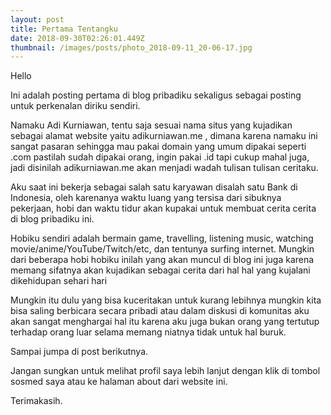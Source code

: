 ```yaml
---
layout: post
title: Pertama Tentangku
date: 2018-09-30T02:26:01.449Z
thumbnail: /images/posts/photo_2018-09-11_20-06-17.jpg
---
```

Hello

Ini adalah posting pertama di blog pribadiku sekaligus sebagai posting untuk perkenalan diriku sendiri.

Namaku Adi Kurniawan, tentu saja sesuai nama situs yang kujadikan sebagai alamat website yaitu adikurniawan.me , dimana karena namaku ini sangat pasaran sehingga mau pakai domain yang umum dipakai seperti .com pastilah sudah dipakai orang, ingin pakai .id tapi cukup mahal juga, jadi disinilah adikurniawan.me akan menjadi wadah tulisan tulisan ceritaku.

Aku saat ini bekerja sebagai salah satu karyawan disalah satu Bank di Indonesia, oleh karenanya waktu luang yang tersisa dari sibuknya pekerjaan, hobi dan waktu tidur akan kupakai untuk membuat cerita cerita di blog pribadiku ini.

Hobiku sendiri adalah bermain game, travelling, listening music, watching movie/anime/YouTube/Twitch/etc, dan tentunya surfing internet. Mungkin dari beberapa hobi hobiku inilah yang akan muncul di blog ini juga karena memang sifatnya akan kujadikan sebagai cerita dari hal hal yang kujalani dikehidupan sehari hari

Mungkin itu dulu yang bisa kuceritakan untuk kurang lebihnya mungkin kita bisa saling berbicara secara pribadi atau dalam diskusi di komunitas aku akan sangat menghargai hal itu karena aku juga bukan orang yang tertutup terhadap orang luar selama memang niatnya tidak untuk hal buruk.

Sampai jumpa di post berikutnya.

Jangan sungkan untuk melihat profil saya lebih lanjut dengan klik di tombol sosmed saya atau ke halaman about dari website ini.

Terimakasih.
